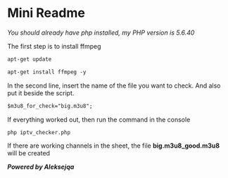 # Mini Readme

_You should already have php installed, my PHP version is 5.6.40_

The first step is to install ffmpeg

```html
apt-get update

apt-get install ffmpeg -y
```

In the second line, insert the name of the file you want to check. And also put it beside the script.
```html
$m3u8_for_check="big.m3u8";
```

If everything worked out, then run the command in the console

```html
php iptv_checker.php
```

If there are working channels in the sheet, the file **big.m3u8_good.m3u8** will be created


***Powered by Aleksejqa***
